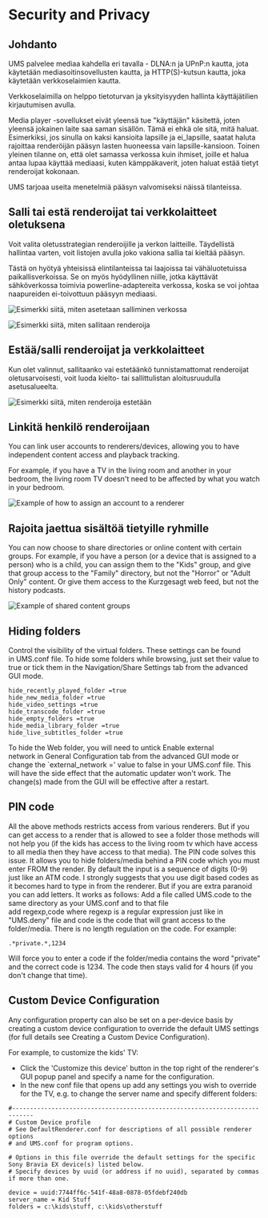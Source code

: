 # Security and Privacy

## Johdanto

UMS palvelee mediaa kahdella eri tavalla - DLNA:n ja UPnP:n kautta, jota käytetään mediasoitinsovellusten kautta, ja HTTP(S)-kutsun kautta, joka käytetään verkkoselaimien kautta.

Verkkoselaimilla on helppo tietoturvan ja yksityisyyden hallinta käyttäjätilien kirjautumisen avulla.

Media player -sovellukset eivät yleensä tue "käyttäjän" käsitettä, joten yleensä jokainen laite saa saman sisällön. Tämä ei ehkä ole sitä, mitä haluat. Esimerkiksi, jos sinulla on kaksi kansioita lapsille ja ei_lapsille, saatat haluta rajoittaa renderöijän pääsyn lasten huoneessa vain lapsille-kansioon. Toinen yleinen tilanne on, että olet samassa verkossa kuin ihmiset, joille et halua antaa lupaa käyttää mediaasi, kuten kämppäkaverit, joten haluat estää tietyt renderoijat kokonaan.

UMS tarjoaa useita menetelmiä pääsyn valvomiseksi näissä tilanteissa.

## Salli tai estä renderoijat tai verkkolaitteet oletuksena
Voit valita oletusstrategian renderoijille ja verkon laitteille. Täydellistä hallintaa varten, voit listojen avulla joko vakiona sallia tai kieltää pääsyn.

Tästä on hyötyä yhteisissä elintilanteissa tai laajoissa tai vähäluotetuissa paikallisverkoissa. Se on myös hyödyllinen niille, jotka käyttävät sähköverkossa toimivia powerline-adaptereita verkossa, koska se voi johtaa naapureiden ei-toivottuun pääsyyn mediaasi.

![Esimerkki siitä, miten asetetaan salliminen verkossa](@site/docs/img/whats-new-in-v14-network-allowblock-preference.png)

![Esimerkki siitä, miten sallitaan renderoija](@site/docs/img/whats-new-in-v14-renderer-allow-preference.png)

## Estää/salli renderoijat ja verkkolaitteet

Kun olet valinnut, sallitaanko vai estetäänkö tunnistamattomat renderoijat oletusarvoisesti, voit luoda kielto- tai sallittulistan aloitusruudulla asetusalueelta.

![Esimerkki siitä, miten renderoija estetään](@site/docs/img/whats-new-in-v14-block-renderer.png)

## Linkitä henkilö renderoijaan

You can link user accounts to renderers/devices, allowing you to have independent content access and playback tracking.

For example, if you have a TV in the living room and another in your bedroom, the living room TV doesn't need to be affected by what you watch in your bedroom.

![Example of how to assign an account to a renderer](@site/docs/img/whats-new-in-v14-assign-account-to-renderer.png)

## Rajoita jaettua sisältöä tietyille ryhmille

You can now choose to share directories or online content with certain groups. For example, if you have a person (or a device that is assigned to a person) who is a child, you can assign them to the "Kids" group, and give that group access to the "Family" directory, but not the "Horror" or "Adult Only" content. Or give them access to the Kurzgesagt web feed, but not the history podcasts.

![Example of shared content groups](@site/docs/img/whats-new-in-v14-shared-content-group.png)

## Hiding folders

Control the visibility of the virtual folders. These settings can be found in UMS.conf file. To hide some folders while browsing, just set their value to true or tick them in the Navigation/Share Settings tab from the advanced GUI mode.

```
hide_recently_played_folder =true
hide_new_media_folder =true
hide_video_settings =true
hide_transcode_folder =true
hide_empty_folders =true
hide_media_library_folder =true
hide_live_subtitles_folder =true
```

To hide the Web folder, you will need to untick Enable external network in General Configuration tab from the advanced GUI mode or change the `external_network =' value to false in your UMS.conf file. This will have the side effect that the automatic updater won't work. The change(s) made from the GUI will be effective after a restart.

## PIN code

All the above methods restricts access from various renderers. But if you can get access to a render that is allowed to see a folder those methods will not help you (if the kids has access to the living room tv which have access to all media then they have access to that media). The PIN code solves this issue. It allows you to hide folders/media behind a PIN code which you must enter FROM the render. By default the input is a sequence of digits (0-9) just like an ATM code. I strongly suggests that you use digit based codes as it becomes hard to type in from the renderer. But if you are extra paranoid you can add letters. It works as follows: Add a file called UMS.code to the same directory as your UMS.conf and to that file add regexp,code where regexp is a regular expression just like in "UMS.deny" file and code is the code that will grant access to the folder/media. There is no length regulation on the code. For example:
```
.*private.*,1234
```

Will force you to enter a code if the folder/media contains the word "private" and the correct code is 1234. The code then stays valid for 4 hours (if you don't change that time).

## Custom Device Configuration

Any configuration property can also be set on a per-device basis by creating a custom device configuration to override the default UMS settings (for full details see Creating a Custom Device Configuration).

For example, to customize the kids' TV:
- Click the 'Customize this device' button in the top right of the renderer's GUI popup panel and specify a name for the configuration.
- In the new conf file that opens up add any settings you wish to override for the TV, e.g. to change the server name and specify different folders:
```
#----------------------------------------------------------------------------
# Custom Device profile
# See DefaultRenderer.conf for descriptions of all possible renderer options
# and UMS.conf for program options.

# Options in this file override the default settings for the specific Sony Bravia EX device(s) listed below.
# Specify devices by uuid (or address if no uuid), separated by commas if more than one.

device = uuid:7744ff6c-541f-48a8-0878-05fdebf240db
server_name = Kid Stuff
folders = c:\kids\stuff, c:\kids\otherstuff
```
